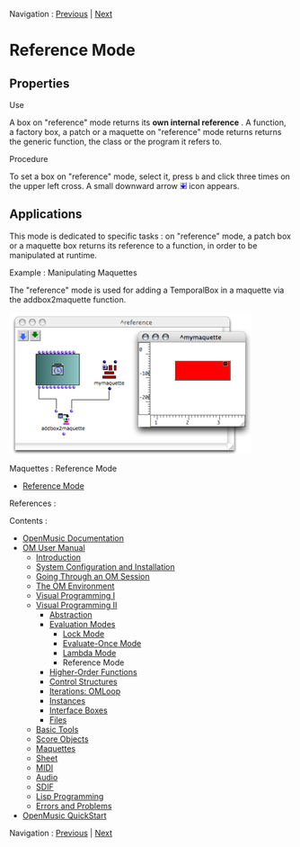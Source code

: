 Navigation : [Previous](LambdaMode "page précédente\(Lambda
Mode\)") | [Next](HighOrder "Next\(Higher-Order
Functions\)")


# Reference Mode

## Properties

Use

A box on "reference" mode returns its **own internal reference** . A function,
a factory box, a patch or a maquette on "reference" mode returns returns the
generic function, the class or the program it refers to.

Procedure

To set a box on "reference" mode, select it, press `b` and click three times
on the upper left cross. A small downward arrow ![](../res/arrowicon_icon.png)
icon appears.

## Applications

This mode is dedicated to specific tasks : on "reference" mode, a patch box or
a maquette box returns its reference to a function, in order to be manipulated
at runtime.

Example : Manipulating Maquettes

The "reference" mode is used for adding a TemporalBox in a maquette via the
addbox2maquette function.

![](../res/refmode.png)

Maquettes : Reference Mode

  * [Reference Mode](Maquettes%20in%20Patches2)

References :

Contents :

  * [OpenMusic Documentation](OM-Documentation)
  * [OM User Manual](OM-User-Manual)
    * [Introduction](00-Contents)
    * [System Configuration and Installation](Installation)
    * [Going Through an OM Session](Goingthrough)
    * [The OM Environment](Environment)
    * [Visual Programming I](BasicVisualProgramming)
    * [Visual Programming II](AdvancedVisualProgramming)
      * [Abstraction](Abstraction)
      * [Evaluation Modes](EvalModes)
        * [Lock Mode](LockMode)
        * [Evaluate-Once Mode](EvOnceMode)
        * [Lambda Mode](LambdaMode)
        * Reference Mode
      * [Higher-Order Functions](HighOrder)
      * [Control Structures](Control)
      * [Iterations: OMLoop](OMLoop)
      * [Instances](Instances)
      * [Interface Boxes](InterfaceBoxes)
      * [Files](Files)
    * [Basic Tools](BasicObjects)
    * [Score Objects](ScoreObjects)
    * [Maquettes](Maquettes)
    * [Sheet](Sheet)
    * [MIDI](MIDI)
    * [Audio](Audio)
    * [SDIF](SDIF)
    * [Lisp Programming](Lisp)
    * [Errors and Problems](errors)
  * [OpenMusic QuickStart](QuickStart-Chapters)

Navigation : [Previous](LambdaMode "page précédente\(Lambda
Mode\)") | [Next](HighOrder "Next\(Higher-Order
Functions\)")

